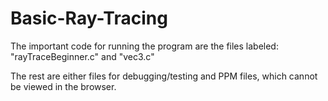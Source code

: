 # Basic-Ray-Tracing

The important code for running the program are the files labeled:
"rayTraceBeginner.c" and "vec3.c"

The rest are either files for debugging/testing and PPM files, which cannot be viewed in the browser.

